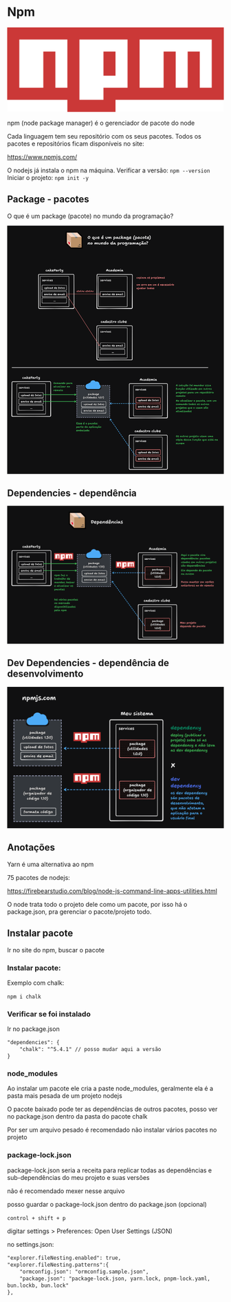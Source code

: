 
# Npm

![npm](Npm-logo.svg)

npm (node package manager) é o gerenciador de pacote do node

Cada linguagem tem seu repositório com os seus pacotes. 
Todos os pacotes e repositórios ficam disponíveis no site:

https://www.npmjs.com/ 

O nodejs já instala o npm na máquina.
Verificar a versão: `npm --version`
Iniciar o projeto: `npm init -y`

## Package - pacotes
O que é um package (pacote) no mundo da programação?

![Pacotes - package](pacotes.png)

## Dependencies - dependência

![Dependências](dependencias.png)

## Dev Dependencies - dependência de desenvolvimento

![Dependências](dev-dependencias.png)

## Anotações

Yarn é uma alternativa ao npm

75 pacotes de nodejs:

https://firebearstudio.com/blog/node-js-command-line-apps-utilities.html

O node trata todo o projeto dele como um pacote, por isso há o package.json, pra gerenciar o pacote/projeto todo.

## Instalar pacote

Ir no site do npm, buscar o pacote

### Instalar pacote:

Exemplo com chalk:

`npm i chalk`

### Verificar se foi instalado

Ir no package.json

```
"dependencies": {
    "chalk": "^5.4.1" // posso mudar aqui a versão
}
```

### node_modules

Ao instalar um pacote ele cria a paste node_modules, geralmente ela é a pasta mais pesada de um projeto nodejs

O pacote baixado pode ter as dependências de outros pacotes, posso ver no package.json dentro da pasta do pacote chalk

Por ser um arquivo pesado é recomendado não instalar vários pacotes no projeto

### package-lock.json

package-lock.json seria a receita para replicar todas as dependências e sub-dependências do meu projeto e suas versões

não é recomendado mexer nesse arquivo

posso guardar o package-lock.json dentro do package.json (opcional)

`control + shift + p`

digitar settings > Preferences: Open User Settings (JSON)

no settings.json:

```
"explorer.fileNesting.enabled": true,
"explorer.fileNesting.patterns":{
    "ormconfig.json": "ormconfig.sample.json",
    "package.json": "package-lock.json, yarn.lock, pnpm-lock.yaml, bun.lockb, bun.lock"
},
```